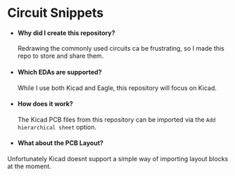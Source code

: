   # Circuit Snippets 
  
* #### Why did I create this repository?   
  Redrawing the commonly used circuits ca be frustrating, so I made this repo to store and share them. 

* #### Which EDAs are supported? 
  While I use both Kicad and Eagle, this repository will focus on Kicad.

* #### How does it work? 
  The Kicad PCB files from this repository can be imported via the `Add hierarchical sheet` option. 
 
 * #### What about the PCB Layout? 
  Unfortunately Kicad doesnt support a simple way of importing layout blocks at the moment. 
  
